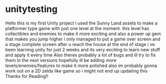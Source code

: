 # unitytesting
Hello this is my first Unity project i used the Sunny Land assets to make a platformer type game with just one level at the moment.
this level has collectibles and enemies to make it more exciting and also a power up gem that makes you jump higher
i only managed to put a game over screen and a stage complete screen after u reach the house at the end of stage
i ve been learning unity for just 2 weeks and its very exciting to learn new stuff and apply it every time
Also theres probably a lot of bugs and ill try to fix them in the next versions hopefully ill be adding more levels/enemies/features to make it more polished
also im probably gonna work out on a 2D zelda like game so i might not end up updating this 
Thanks for Reading!!
